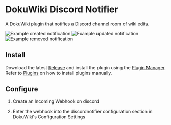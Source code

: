 # DokuWiki Discord Notifier

A DokuWiki plugin that notifies a Discord channel room of wiki edits.

![Example created notification](https://github.com/zteeed/dokuwiki-discord-notifier/raw/master/images/event_created.png)
![Example updated notification](https://github.com/zteeed/dokuwiki-discord-notifier/raw/master/images/event_updated.png)
![Example removed notification](https://github.com/zteeed/dokuwiki-discord-notifier/raw/master/images/event_deleted.png)

## Install

Download the latest [Release](https://github.com/zteeed/dokuwiki-discord-notifier/releases) and install the plugin using the [Plugin Manager](https://www.dokuwiki.org/plugin:plugin).  Refer to [Plugins](https://www.dokuwiki.org/plugins) on how to install plugins manually.

## Configure

1. Create an Incoming Webhook on discord

2. Enter the webhook into the discordnotifier configuration section in DokuWiki's Configuration Settings
